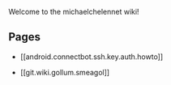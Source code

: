 Welcome to the michaelchelennet wiki!



## Pages

* [[android.connectbot.ssh.key.auth.howto]]

* [[git.wiki.gollum.smeagol]]
